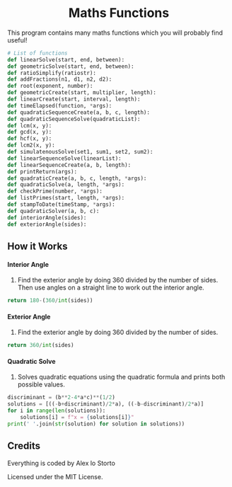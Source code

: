 <h1 align="center">Maths Functions</h1>

This program contains many maths functions which you will probably find useful!

```python
# List of functions
def linearSolve(start, end, between):
def geometricSolve(start, end, between):
def ratioSimplify(ratiostr):
def addFractions(n1, d1, n2, d2):
def root(exponent, number):
def geometricCreate(start, multiplier, length):
def linearCreate(start, interval, length):
def timeElapsed(function, *args):
def quadraticSequenceCreate(a, b, c, length):
def quadraticSequenceSolve(quadraticList):
def lcm(x, y):
def gcd(x, y):
def hcf(x, y):
def lcm2(x, y):
def simulatenousSolve(set1, sum1, set2, sum2):
def linearSequenceSolve(linearList):
def linearSequenceCreate(a, b, length):
def printReturn(args):
def quadraticCreate(a, b, c, length, *args):
def quadraticSolve(a, length, *args):
def checkPrime(number, *args):
def listPrimes(start, length, *args):
def stampToDate(timeStamp, *args):
def quadraticSolver(a, b, c):
def interiorAngle(sides):
def exteriorAngle(sides):
```

## How it Works

#### Interior Angle

1. Find the exterior angle by doing 360 divided by the number of sides. Then use angles on a straight line to work out the interior angle.

```python
return 180-(360/int(sides))
```

#### Exterior Angle

1. Find the exterior angle by doing 360 divided by the number of sides.

```python
return 360/int(sides)
```

#### Quadratic Solve

1. Solves quadratic equations using the quadratic formula and prints both possible values.

```python
discriminant = (b**2-4*a*c)**(1/2)
solutions = [((-b+discriminant)/2*a), ((-b-discriminant)/2*a)]
for i in range(len(solutions)):
    solutions[i] = f"x = {solutions[i]}"
print(' '.join(str(solution) for solution in solutions))
```

## Credits

Everything is coded by Alex lo Storto

Licensed under the MIT License.
